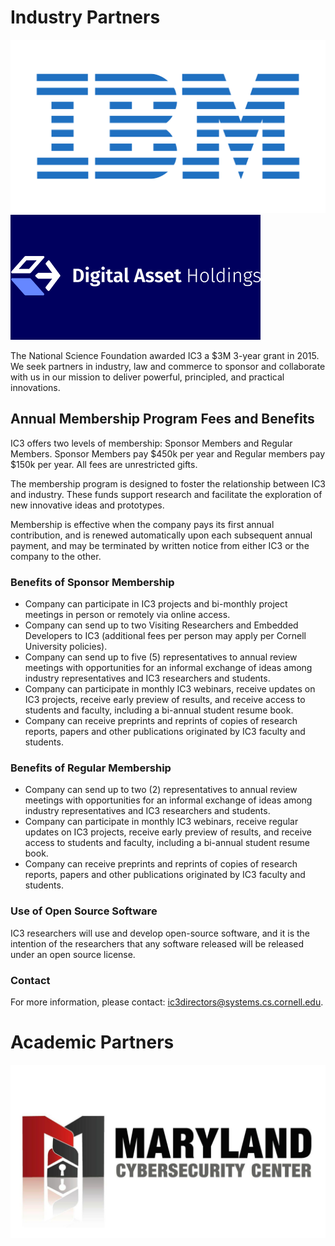 # Industry Partners

<div class="ui center aligned container">

<a href="http://ibm.com/" class="ui medium image">
    <img src="images/partners/IBM-logo-blue.png">
</a>

<a href="http://digitalasset.com/" class="ui medium image">
    <img src="images/partners/DAH2.png">
</a>

</div>


The National Science Foundation awarded IC3 a $3M 3-year grant in 2015. We seek partners in industry, law and commerce to sponsor and collaborate with us in our mission to deliver powerful, principled, and practical innovations.


## Annual Membership Program Fees and Benefits

IC3 offers two levels of membership: Sponsor Members and Regular Members. Sponsor Members pay $450k per year and Regular members pay $150k per year. All fees are unrestricted gifts.

The membership program is designed to foster the relationship between IC3 and industry. These funds support research and facilitate the exploration of new innovative ideas and prototypes.

Membership is effective when the company pays its first annual contribution, and is renewed automatically upon each subsequent annual payment, and may be terminated by written notice from either IC3 or the company to the other.

### Benefits of Sponsor Membership

- Company can participate in IC3 projects and bi-monthly project meetings in person or remotely via online access.
- Company can send up to two Visiting Researchers and Embedded Developers to IC3 (additional fees per person may apply per Cornell University policies).
- Company can send up to five (5) representatives to annual review meetings with opportunities for an informal exchange of ideas among industry representatives and IC3 researchers and students.
- Company can participate in monthly IC3 webinars, receive updates on IC3 projects, receive early preview of
        results, and receive access to students and faculty, including a bi-annual student resume book.
- Company can receive preprints and reprints of copies of research reports, papers and other publications
        originated by IC3 faculty and students.

### Benefits of Regular Membership

- Company can send up to two (2) representatives to annual review meetings with opportunities for an informal
        exchange of ideas among industry representatives and IC3 researchers and students.
- Company can participate in monthly IC3 webinars, receive regular updates on IC3 projects, receive early
        preview of results, and receive access to students and faculty, including a bi-annual student resume book.
- Company can receive preprints and reprints of copies of research reports, papers and other publications
        originated by IC3 faculty and students.

### Use of Open Source Software

IC3 researchers will use and develop open-source software, and it is the intention of the researchers that any software released will be released under an open source license.

### Contact

For more information, please contact: [ic3directors@systems.cs.cornell.edu](mailto:ic3directors@systems.cs.cornell.edu).


# Academic Partners
<div class="ui center aligned container">
<a href="http://www.cyber.umd.edu/" class="ui medium image">
    <img src="images/partners/mc2-logo.jpg"/>
</a>
</div>
